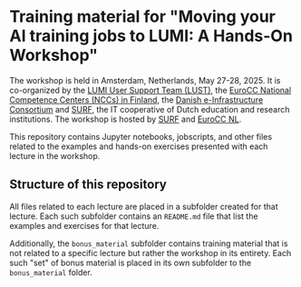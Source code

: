 # Training material for "Moving your AI training jobs to LUMI: A Hands-On Workshop"

The workshop is held in Amsterdam, Netherlands, May 27-28, 2025. It is co-organized by the [LUMI User Support Team (LUST)](https://lumi-supercomputer.eu/user-support/), the [EuroCC National Competence Centers (NCCs) in Finland](https://www.eurocc-access.eu/about-us/meet-the-nccs/ncc-finland/), the [Danish e-Infrastructure Consortium](https://www.deic.dk/en) and [SURF](https://www.surf.nl/en), the IT cooperative of Dutch education and research institutions. The workshop is hosted by [SURF](https://www.surf.nl/en) and [EuroCC NL](https://eurocc-netherlands.nl/nl/).

This repository contains Jupyter notebooks, jobscripts, and other files related to the examples and hands-on exercises presented with each lecture in the workshop.

## Structure of this repository

All files related to each lecture are placed in a subfolder created for that lecture. Each such subfolder contains an `README.md` file that list the examples and exercises for that lecture.

Additionally, the `bonus_material` subfolder contains training material that is not related to a specific lecture but rather the workshop in its entirety. Each such "set" of bonus material is placed in its own subfolder to the `bonus_material` folder.
